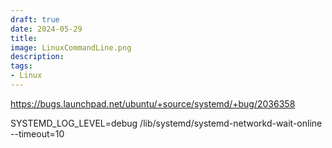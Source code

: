 ```yaml
---
draft: true
date: 2024-05-29
title: 
image: LinuxCommandLine.png
description: 
tags: 
- Linux
---
```


https://bugs.launchpad.net/ubuntu/+source/systemd/+bug/2036358

SYSTEMD_LOG_LEVEL=debug /lib/systemd/systemd-networkd-wait-online --timeout=10

